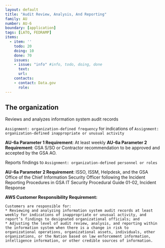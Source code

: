 ```yaml
---
layout: default
title: "Audit Review, Analysis, And Reporting"
family: AU
number: AU-6
boundary: [application]
tags: [LATO, FEDRAMP]
items:
  - item: ''
    todo: 20
    doing: 10
    done: 70   
    issues:
    - issue: "info" #info, todo, doing, done
      text:
      url:
    contacts:
    - contact: Data.gov
      role:
---
```

## The organization
Reviews and analyzes information system audit records

`Assignment: organization-defined frequency` for indications of `Assignment: organization-defined inappropriate or unusual activity`

**AU-6a Parameter 1 Requirement**: At least weekly
**AU-6a Parameter 2 Requirement**: GSA S/SO or Contractor recommendation to be approved and accepted by the GSA AO.

Reports findings to `Assignment: organization-defined personnel or roles`

**AU-6a Parameter 2 Requirement**: ISSO, ISSM, Helpdesk, and the GSA Office of the Chief Information Security Officer following the Incident Reporting Procedures in GSA IT Security Procedural Guide 01-02, Incident Response

**AWS Customer Responsibility Requirement:**
```
Customers are responsible for:
* Reviewing and analyzing information system audit records at least weekly for indications of inappropriate or unusual activity, and report’s findings to designated organizational officials; and
* Adjusting the level of audit review, analysis, and reporting within the information system when there is a change in risk to organizational operations, organizational assets, individuals, other organizations, or the Nation based on law enforcement information, intelligence information, or other credible sources of information.
```
